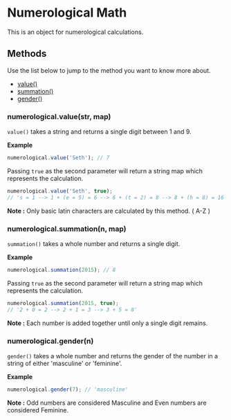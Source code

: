 # Numerological Math

This is an object for numerological calculations.

## Methods

Use the list below to jump to the method you want to know more about.
- [value()](#numerologicalvaluestr-map)
- [summation()](#numerologicalsummationn-map)
- [gender()](#numerologicalgendern)

### numerological.value(str, map)

``value()`` takes a string and returns a single digit between 1 and 9. 

**Example**
```javascript
numerological.value('Seth'); // 7
```

Passing ``true`` as the second parameter will return a string map which represents the calculation.
```javascript
numerological.value('Seth', true);
// 's = 1 --> 1 + (e = 5) = 6 --> 6 + (t = 2) = 8 --> 8 + (h = 8) = 16 --> 1 + 6 = 7'
```
**Note :** Only basic latin characters are calculated by this method. ( A-Z )

### numerological.summation(n, map)

``summation()`` takes a whole number and returns a single digit.

**Example**
```javascript
numerological.summation(2015); // 8
```

Passing ``true`` as the second parameter will return a string map which represents the calculation.
```javascript
numerological.summation(2015, true);
// '2 + 0 = 2 --> 2 + 1 = 3 --> 3 + 5 = 8'
```
**Note :** Each number is added together until only a single digit remains.

### numerological.gender(n)

``gender()`` takes a whole number and returns the gender of the number in a string of either 'masculine' or 'feminine'.

**Example**
```javascript
numerological.gender(7); // 'masculine'
```
**Note :** Odd numbers are considered Masculine and Even numbers are considered Feminine.
